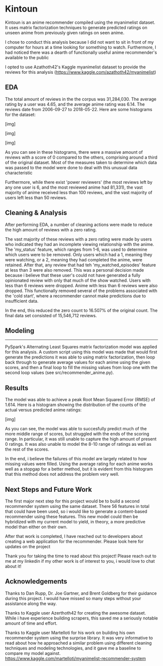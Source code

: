 # Kintoun
Kintoun is an anime recommender compiled using the myanimelist dataset. 
It uses matrix factorization techniques to generate predicted ratings on unseen anime from previously given ratings on seen anime. 

I chose to conduct this analysis because I did not want to sit in front of my computer for hours at a time looking for something to watch. Furthermore, I had noticed there was a dearth of functionally useful anime recommender's available to the public

I opted to use Azathoth42's Kaggle myanimelist dataset to provide the reviews for this analysis (https://www.kaggle.com/azathoth42/myanimelist)

## EDA

The total amount of reviews in the the corpus was 31,284,030. The average rating by a user was 4.65, and the average anime rating was 6.14. The reviews date from 2006-09-27 to 2018-05-22. Here are some histograms for the dataset: 

[img]

[img]

[img]

As you can see in these histograms, there were a massive amount of reviews with a score of 0 compared to the others, comprising around a third of the original dataset. Most of the measures taken to determine which data was passed to the model were done to deal with this unusual data characteristic

Furthermore, while there exist 'power reviewers' (the most reviews left by any one user is 6, and the most reviewed anime had 81,331), the vast majority of anime received less than 100 reviews, and the vast majority of users left less than 50 reviews. 


## Cleaning & Analysis 

After performing EDA, a number of cleaning actions were made to reduce the high amount of reviews with a zero rating. 

The vast majority of these reviews with a zero rating were made by users who indicated they had an incomplete viewing relationship with the anime. The 'my_status' feature, which ranges from 1-6, was used to determine which users were to be removed. Only users which had a 1, meaning they were watching, or a 2, meaning they had completed the anime, were retained. After that, any review that had teh 'my_watched_episodes' feature at less than 3 were also removed. This was a personal decision made because i believe that these user's could not have generated a fully opinionated review with only that much of the show watched. 
Users with less than 6 reviews were dropped. Anime with less than 6 reviews were also dropped. This functionally removed several of the problems associated with the 'cold start', where a recommender cannot make predictions due to insufficient data. 

In the end, this reduced the zero count to 16.507% of the original count. The final data set consisted of 15,546,712 reviews.

## Modeling
____________________________________________________________________________________

PySpark's Alternating Least Squares matrix factorization model was applied for this analysis. A custom script using this model was made that would first generate the predictions it was able to using matrix factorization, then loop back through to generate average values for each anime using the given scores, and then a final loop to fill the missing values from loop one with the second loop values (see src/recommender_anime.py).

## Results

The model was able to achieve a peak Root Mean Squared Error (RMSE) of 1.614. 
Here is a histogram showing the distribution of the counts of the actual versus predicted anime ratings:

[img]

As you can see, the model was able to succesfully predict much of the more middle range of scores, but struggled with the ends of the scoring range. In particular, it was still unable to capture the high amount of present 0 ratings. It was also unable to model the 8-10 range of ratings as well as the rest of the scores. 

In the end, i believe the failures of this model are largely related to how missing values were filled. Using the average rating for each anime works well as a stopgap for a better method, but it is evident from this histogram that this method does not address the problem very well. 


## Next Steps and Future Work


The first major next step for this project would be to build a second recommender system using the same dataset. There 56 features in total that could have been used, so i would like to generate a content-based recommender using these features. This new model could then be hybridized with my current model to yield, in theory, a more predictive model than either on their own. 

After that work is completed, I have reached out to developers about creating a web application for the recommender. Please look here for updates on the project


Thank you for taking the time to read about this project! Please reach out to me at my linkedin if my other work is of interest to you, i would love to chat about it!


## Acknowledgements

Thanks to Dan Rupp, Dr. Joe Gartner, and Brent Goldberg for their guidance during this project. I would have missed so many steps without your assistance along the way. 

Thanks to Kaggle user Azerthoth42 for creating the awesome dataset. While i have experience building scrapers, this saved me a seriously notable amount of time and effort. 

Thanks to Kaggle user Martelloti for his work on building his own recommender system using the surprise library. It was very informative to read about how he approached a similar problem using different cleaning techniques and modeling technologies, and it gave me a baseline to compare my model against. https://www.kaggle.com/martelloti/myanimelist-recommender-system


